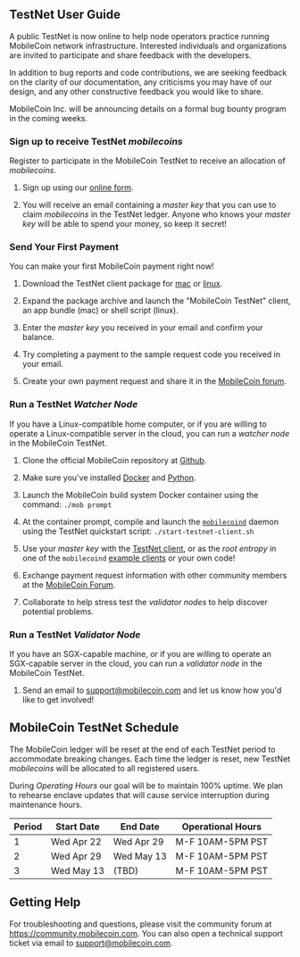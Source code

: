 ## TestNet User Guide

A public TestNet is now online to help node operators practice running MobileCoin network infrastructure. Interested individuals and organizations are invited to participate and share feedback with the developers.

In addition to bug reports and code contributions, we are seeking feedback on the clarity of our documentation, any criticisms you may have of our design, and any other constructive feedback you would like to share.

MobileCoin Inc. will be announcing details on a formal bug bounty program in the coming weeks.

### Sign up to receive TestNet *mobilecoins*

Register to participate in the MobileCoin TestNet to receive an allocation of *mobilecoins*.

1. Sign up using our [online form](https://forms.gle/ULNjA6cMxCD5XNyT7).

1. You will receive an email containing a *master key* that you can use to claim *mobilecoins* in the TestNet ledger. Anyone who knows your *master key* will be able to spend your money, so keep it secret!

### Send Your First Payment

You can make your first MobileCoin payment right now!

1. Download the TestNet client package for [mac](https://github.com/mobilecoinofficial/mobilecoin/releases/download/v0.1.4/MobileCoin.Testnet.dmg) or [linux](https://github.com/mobilecoinofficial/mobilecoin/releases/download/v0.1.4/mobilecoin-testnet-0.1.4-linux.tar.gz).

1. Expand the package archive and launch the "MobileCoin TestNet" client, an app bundle (mac) or shell script (linux).

1. Enter the *master key* you received in your email and confirm your balance.

1. Try completing a payment to the sample request code you received in your email.

1. Create your own payment request and share it in the [MobileCoin forum](https://community.mobilecoin.com).

### Run a TestNet *Watcher Node*

If you have a Linux-compatible home computer, or if you are willing to operate a Linux-compatible server in the cloud, you can run a *watcher node* in the MobileCoin TestNet.

1. Clone the official MobileCoin repository at [Github](https://github.com/mobilecoinofficial/mobilecoin).

1. Make sure you've installed [Docker](https://docs.docker.com/get-docker/) and [Python](https://www.python.org/downloads/).

1. Launch the MobileCoin build system Docker container using the command: `./mob prompt`

1. At the container prompt, compile and launch the [`mobilecoind`](./mobilecoind/) daemon using the TestNet quickstart script: `./start-testnet-client.sh`

1. Use your *master key* with the [TestNet client](#send-your-first-payment), or as the *root entropy* in one of the `mobilecoind` [example clients](./mobilecoind/clients) or your own code!

1. Exchange payment request information with other community members at the [MobileCoin Forum](https://community.mobilecoin.com).

1. Collaborate to help stress test the *validator nodes* to help discover potential problems.

### Run a TestNet *Validator Node*

If you have an SGX-capable machine, or if you are willing to operate an SGX-capable server in the cloud, you can run a *validator node* in the MobileCoin TestNet.

1. Send an email to [support@mobilecoin.com](mailto://support@mobilecoin.com) and let us know how you'd like to get involved!

## MobileCoin TestNet Schedule

The MobileCoin ledger will be reset at the end of each TestNet period to accommodate breaking changes. Each time the ledger is reset, new TestNet *mobilecoins* will be allocated to all registered users.

During *Operating Hours* our goal will be to maintain 100% uptime. We plan to rehearse enclave updates that will cause service interruption during maintenance hours.

|Period | Start Date | End Date | Operational Hours |
| -- | -- | -- | -- |
| 1 | Wed Apr 22 | Wed Apr 29 |  M-F 10AM-5PM PST |
| 2 | Wed Apr 29 | Wed May 13 |  M-F 10AM-5PM PST |
| 3 | Wed May 13 | (TBD) | M-F 10AM-5PM PST |

## Getting Help

For troubleshooting and questions, please visit the community forum at https://community.mobilecoin.com. You can also open a technical support ticket via email to <support@mobilecoin.com>.
